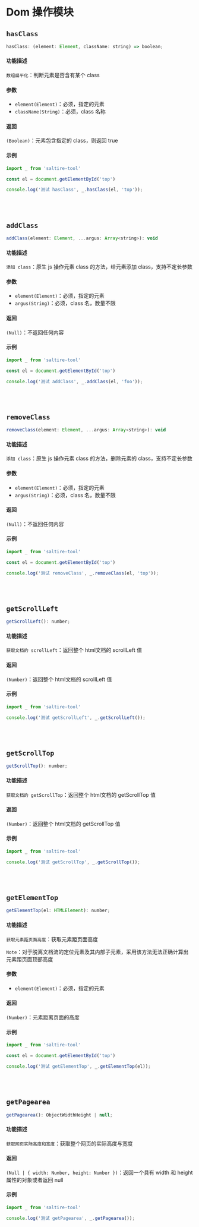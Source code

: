 # Dom 操作模块

## `hasClass` <Badge text="0.0.1+"/>

``` javascript
hasClass: (element: Element, className: string) => boolean;
```

#### 功能描述

`数组扁平化`：判断元素是否含有某个 class

#### 参数

- `element(Element)`：必须，指定的元素
- `className(String)`：必须，class 名称

#### 返回

`(Boolean)`：元素包含指定的 class，则返回 true

#### 示例

``` javascript
import _ from 'saltire-tool'

const el = document.getElementById('top') 

console.log('测试 hasClass', _.hasClass(el, 'top'));
```

<br>
<br>

## `addClass` <Badge text="0.0.1+"/>

``` javascript
addClass(element: Element, ...argus: Array<string>): void
```

#### 功能描述

`添加 class`：原生 js 操作元素 class 的方法，给元素添加 class，支持不定长参数

#### 参数

- `element(Element)`：必须，指定的元素
- `argus(String)`：必须，class 名，数量不限

#### 返回

`(Null)`：不返回任何内容

#### 示例

``` javascript
import _ from 'saltire-tool'

const el = document.getElementById('top') 

console.log('测试 addClass', _.addClass(el, 'foo'));
```

<br>
<br>

## `removeClass` <Badge text="0.0.1+"/>

``` javascript
removeClass(element: Element, ...argus: Array<string>): void
```

#### 功能描述

`添加 class`：原生 js 操作元素 class 的方法，删除元素的 class，支持不定长参数

#### 参数

- `element(Element)`：必须，指定的元素
- `argus(String)`：必须，class 名，数量不限

#### 返回

`(Null)`：不返回任何内容

#### 示例

``` javascript
import _ from 'saltire-tool'

const el = document.getElementById('top') 

console.log('测试 removeClass', _.removeClass(el, 'top'));
```

<br>
<br>

## `getScrollLeft` <Badge text="0.0.1+"/>

``` javascript
getScrollLeft(): number;
```

#### 功能描述

`获取文档的 scrollLeft`：返回整个 html文档的 scrollLeft 值

#### 返回

`(Number)`：返回整个 html文档的 scrollLeft 值

#### 示例

``` javascript
import _ from 'saltire-tool'

console.log('测试 getScrollLeft', _.getScrollLeft());
```

<br>
<br>

## `getScrollTop` <Badge text="0.0.1+"/>

``` javascript
getScrollTop(): number;
```

#### 功能描述

`获取文档的 getScrollTop`：返回整个 html文档的 getScrollTop 值

#### 返回

`(Number)`：返回整个 html文档的 getScrollTop 值

#### 示例

``` javascript
import _ from 'saltire-tool'

console.log('测试 getScrollTop', _.getScrollTop());
```

<br>
<br>

## `getElementTop` <Badge text="0.0.1+"/>

``` javascript
getElementTop(el: HTMLElement): number;
```

#### 功能描述

`获取元素距页面高度`：获取元素距页面高度

`Note`：对于脱离文档流的定位元素及其内部子元素，采用该方法无法正确计算出元素距页面顶部高度

#### 参数

- `element(Element)`：必须，指定的元素

#### 返回

`(Number)`：元素距离页面的高度

#### 示例

``` javascript
import _ from 'saltire-tool'

const el = document.getElementById('top') 

console.log('测试 getElementTop', _.getElementTop(el));
```

<br>
<br>

## `getPagearea` <Badge text="0.0.1+"/>

``` javascript
getPagearea(): ObjectWidthHeight | null;
```

#### 功能描述

`获取网页实际高度和宽度`：获取整个网页的实际高度与宽度

#### 返回

`(Null | { width: Number, height: Number })`：返回一个具有 width 和 height 属性的对象或者返回 null

#### 示例

``` javascript
import _ from 'saltire-tool'

console.log('测试 getPagearea', _.getPagearea());
```
